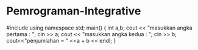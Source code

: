 # Pemrograman-Integrative

#include<iostream>
  using namespace std;
  main()
  {
  int a,b;
  cout << "masukkan angka pertama : ";
  cin >> a;
  cout << "masukkan angka kedua : ";
  cin >> b;
  cout<<"penjumlahan = " <<a + b << endl;
  }
